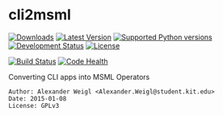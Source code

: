 cli2msml
======

[![Downloads](https://pypip.in/download/cli2msml/badge.svg)](https://pypi.python.org/pypi/cli2msml/)
[![Latest Version](https://pypip.in/version/cli2msml/badge.svg)](https://pypi.python.org/pypi/cli2msml/)
[![Supported Python versions](https://pypip.in/py_versions/cli2msml/badge.svg)](https://pypi.python.org/pypi/cli2msml/)
[![Development Status](https://pypip.in/status/cli2msml/badge.svg)](https://pypi.python.org/pypi/cli2msml/)
[![License](https://pypip.in/license/cli2msml/badge.svg)](https://pypi.python.org/pypi/cli2msml/)

[![Build Status](https://travis-ci.org/CognitionGuidedSurgery/cli2msml.svg?branch=circle)](https://travis-ci.org/CognitionGuidedSurgery/cli2msml)
[![Code Health](https://landscape.io/github/CognitionGuidedSurgery/cli2msml/master/landscape.svg)](https://landscape.io/github/CognitionGuidedSurgery/cli2msml/master)


Converting CLI apps into MSML Operators


    Author: Alexander Weigl <Alexander.Weigl@student.kit.edu>
    Date: 2015-01-08
    License: GPLv3


